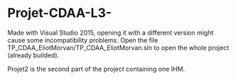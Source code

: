 # Projet-CDAA-L3-
Made with Visual Studio 2015, opening it with a different version might cause some incompatibility problems.
Open the file TP_CDAA_EliotMorvan/TP_CDAA_EliotMorvan.sln to open the whole project (already builded).

Projet2 is the second part of the project containing one IHM.
